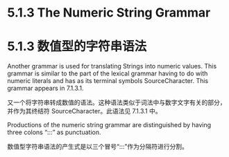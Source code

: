 # 5.1.3 The Numeric String Grammar

# 5.1.3 数值型的字符串语法

Another grammar is used for translating Strings into numeric values. This grammar is similar to the part of the lexical grammar having to do with numeric literals and has as its terminal symbols SourceCharacter. This grammar appears in 7.1.3.1.

又一个将字符串转成数值的语法。这种语法类似于词法中与数字文字有关的部分，并作为其终结符 SourceCharacter。此语法见 7.1.3.1 中。

Productions of the numeric string grammar are distinguished by having three colons “:::” as punctuation.

数值型字符串语法的产生式是以三个冒号“:::”作为分隔符进行分割。
